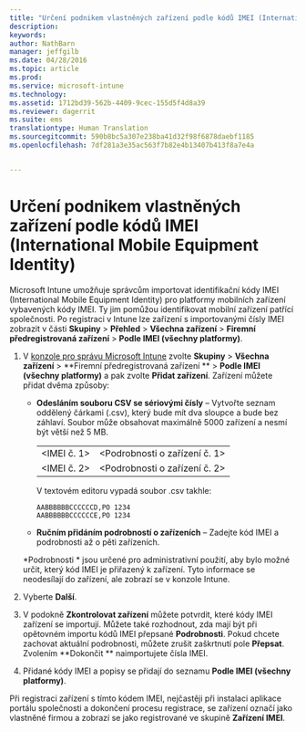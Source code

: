 ```yaml
---
title: "Určení podnikem vlastněných zařízení podle kódů IMEI (International Mobile Equipment Identity) | Microsoft Intune"
description: 
keywords: 
author: NathBarn
manager: jeffgilb
ms.date: 04/28/2016
ms.topic: article
ms.prod: 
ms.service: microsoft-intune
ms.technology: 
ms.assetid: 1712bd39-562b-4409-9cec-155d5f4d8a39
ms.reviewer: dagerrit
ms.suite: ems
translationtype: Human Translation
ms.sourcegitcommit: 590b8bc5a307e238ba41d32f98f6878daebf1185
ms.openlocfilehash: 7df281a3e35ac563f7b82e4b13407b413f8a7e4a


---
```


# Určení podnikem vlastněných zařízení podle kódů IMEI (International Mobile Equipment Identity)
Microsoft Intune umožňuje správcům importovat identifikační kódy IMEI (International Mobile Equipment Identity) pro platformy mobilních zařízení vybavených kódy IMEI. Ty jim pomůžou identifikovat mobilní zařízení patřící společnosti. Po registraci v Intune lze zařízení s importovanými čísly IMEI zobrazit v části **Skupiny** > **Přehled** > **Všechna zařízení** > **Firemní předregistrovaná zařízení** > **Podle IMEI (všechny platformy)**.

1. V [konzole pro správu Microsoft Intune](http://manage.microsoft.com) zvolte **Skupiny** &gt; **Všechna zařízení** &gt; **Firemní předregistrovaná zařízení ** &gt; **Podle IMEI (všechny platformy)** a pak zvolte **Přidat zařízení**. Zařízení můžete přidat dvěma způsoby:

    -   **Odesláním souboru CSV se sériovými čísly** – Vytvořte seznam oddělený čárkami (.csv), který bude mít dva sloupce a bude bez záhlaví. Soubor může obsahovat maximálně 5000 zařízení a nesmí být větší než 5 MB.

        |||
        |-|-|
        |&lt;IMEI č. 1&gt;|&lt;Podrobnosti o zařízení č. 1&gt;|
        |&lt;IMEI č. 2&gt;|&lt;Podrobnosti o zařízení č. 2&gt;|
        V textovém editoru vypadá soubor .csv takhle:

        ```
        AABBBBBBCCCCCCD,PO 1234
        AABBBBBBCCCCCCE,PO 1234
        ```

    -   **Ručním přidáním podrobností o zařízeních** – Zadejte kód IMEI a podrobnosti až o pěti zařízeních.

   *Podrobnosti * jsou určené pro administrativní použití, aby bylo možné určit, který kód IMEI je přiřazený k zařízení. Tyto informace se neodesílají do zařízení, ale zobrazí se v konzole Intune.

2.   Vyberte **Další**.
3.  V podokně **Zkontrolovat zařízení** můžete potvrdit, které kódy IMEI zařízení se importují. Můžete také rozhodnout, zda mají být při opětovném importu kódů IMEI přepsané **Podrobnosti**. Pokud chcete zachovat aktuální podrobnosti, můžete zrušit zaškrtnutí pole **Přepsat**. Zvolením **Dokončit ** naimportujete čísla IMEI.
4.  Přidané kódy IMEI a popisy se přidají do seznamu **Podle IMEI (všechny platformy)**.

Při registraci zařízení s tímto kódem IMEI, nejčastěji při instalaci aplikace portálu společnosti a dokončení procesu registrace, se zařízení označí jako vlastněné firmou a zobrazí se jako registrované ve skupině **Zařízení IMEI**.



<!--HONumber=Jul16_HO3-->


